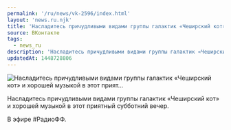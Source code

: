 ```yaml
---
permalink: '/ru/news/vk-2596/index.html'
layout: 'news.ru.njk'
title: 'Насладитесь причудливыми видами группы галактик «Чеширский кот» и  хорошей музыкой в этот прият'
source: ВКонтакте
tags:
  - news_ru
description: 'Насладитесь причудливыми видами группы галактик «Чеширский кот» и  хорошей музыкой в этот прият…'
updatedAt: 1448728806
---
```

![Насладитесь причудливыми видами группы галактик «Чеширский кот» и  хорошей музыкой в этот прият…](https://sun9-1.userapi.com/impf/c633922/v633922484/226e/jqqQIIt7pIU.jpg?size=1280x1280&quality=96&sign=037e6ed4aa536e1993a6021386e2aeac&c_uniq_tag=STxf-A_ncijRi_-N61vBr1nYJZS3SupfLZFL1_U4C4E&type=album)

Насладитесь причудливыми видами группы галактик «Чеширский кот» и  хорошей музыкой в этот приятный субботний вечер.

В эфире #РадиоФФ.

